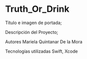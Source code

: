 # Truth_Or_Drink

Título e imagen de portada;

Descripción del Proyecto;




Autores
Mariela Quintanar De la Mora

Tecnologías utilizadas
Swift, Xcode

